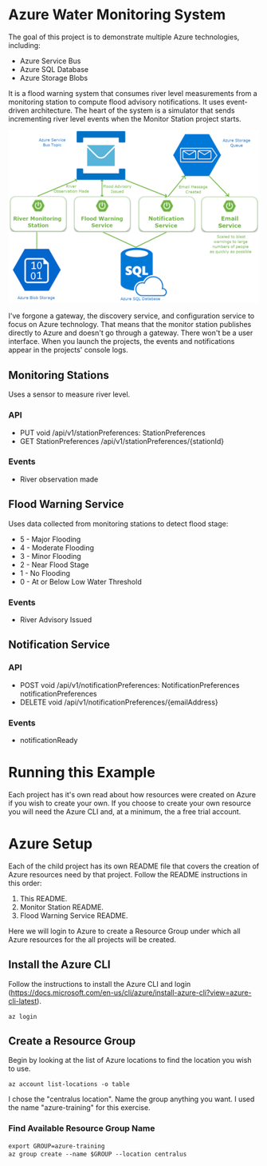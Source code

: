 # Azure Water Monitoring System

The goal of this project is to demonstrate multiple Azure technologies, including:
* Azure Service Bus
* Azure SQL Database
* Azure Storage Blobs

It is a flood warning system that consumes river level measurements from a monitoring station to compute flood advisory notifications.
It uses event-driven architecture. The heart of the system is a simulator that sends incrementing river level events when the Monitor Station project starts.

![](FloodWarning.png)

I've forgone a gateway, the discovery service, and configuration service to focus on Azure technology. That means that the monitor station publishes directly to Azure and doesn't go through a gateway. There won't be a user interface. When you launch the projects, the events and notifications appear in the projects' console logs.

## Monitoring Stations
Uses a sensor to measure river level.

### API
* PUT void /api/v1/stationPreferences: StationPreferences
* GET StationPreferences /api/v1/stationPreferences/{stationId}

### Events
* River observation made

## Flood Warning Service
Uses data collected from monitoring stations to detect flood stage:
* 5 - Major Flooding
* 4 - Moderate Flooding
* 3 - Minor Flooding
* 2 - Near Flood Stage
* 1 - No Flooding
* 0 - At or Below Low Water Threshold

### Events
* River Advisory Issued

## Notification Service

### API
* POST void /api/v1/notificationPreferences: NotificationPreferences notificationPreferences
* DELETE void /api/v1/notificationPreferences/{emailAddress}

### Events
* notificationReady

# Running this Example

Each project has it's own read about how resources were created on Azure
if you wish to create your own. If you choose to create your own resource
you will need the Azure CLI and, at a minimum, the a free trial account.

# Azure Setup

Each of the child project has its own README file that covers the creation of Azure
resources need by that project. Follow the README instructions in this order:
1) This README.
2) Monitor Station README.
3) Flood Warning Service README.

Here we will login to Azure to create a Resource Group under which all Azure resources
for the all projects will be created.  

## Install the Azure CLI
Follow the instructions to install the Azure CLI and login
(https://docs.microsoft.com/en-us/cli/azure/install-azure-cli?view=azure-cli-latest).
```
az login
```

## Create a Resource Group
Begin by looking at the list of Azure locations to find the location you wish to use.
```
az account list-locations -o table
```

I chose the "centralus location". Name the group anything you want. I used the name "azure-training" for this exercise.

### Find Available Resource Group Name
```
export GROUP=azure-training
az group create --name $GROUP --location centralus

```
